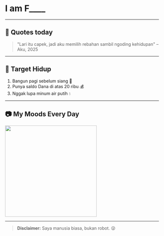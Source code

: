 # I am F____

---

## 💬 Quotes today
> "Lari itu capek, jadi aku memilih rebahan sambil ngoding kehidupan" – Aku, 2025

---

## 🎯 Target Hidup
1. Bangun pagi sebelum siang 🌅
2. Punya saldo Dana di atas 20 ribu 💰
3. Nggak lupa minum air putih 💧

---

## 📷 My Moods Every Day
<img src="https://media1.tenor.com/m/WQEbBpwzRnMAAAAd/go-youn-jung-oh-yi-young.gif" width="300" />

---

> **Disclaimer:** Saya manusia biasa, bukan robot. 😜
